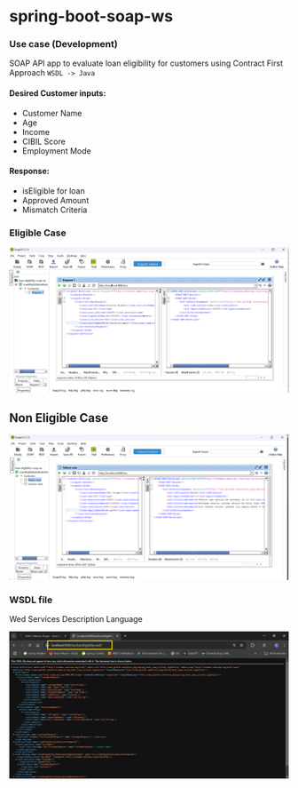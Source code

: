 # spring-boot-soap-ws

### Use case (Development)

SOAP API app to evaluate loan eligibility for customers using Contract First Approach `WSDL -> Java`

#### Desired Customer inputs:
- Customer Name
- Age
- Income
- CIBIL Score
- Employment Mode


#### Response:
- isEligible for loan
- Approved Amount
- Mismatch Criteria


### Eligible Case

![eligible](success-case.png)

## Non Eligible Case

![non-eligible](non-eligible-case.png)


### WSDL file

Wed Services Description Language

![WSDL](wsdl-file.png)